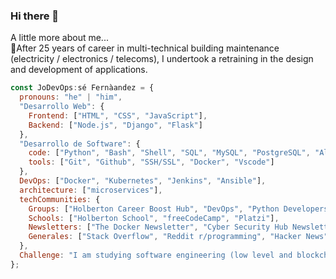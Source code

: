 ### Hi there 👋

A little more about me...  
🚀After 25 years of career in multi-technical building maintenance (electricity / electronics / telecoms), 
 I undertook a retraining in the design and development of applications.

```javascript
const JoDevOps:sé Fernàandez = {
  pronouns: "he" | "him",
  "Desarrollo Web": {
    Frontend: ["HTML", "CSS", "JavaScript"],
    Backend: ["Node.js", "Django", "Flask"]
  },
  "Desarrollo de Software": {
    code: ["Python", "Bash", "Shell", "SQL", "MySQL", "PostgreSQL", "Algorithms", "Linux", "C", "ASM"],
    tools: ["Git", "Github", "SSH/SSL", "Docker", "Vscode"]
  },
  DevOps: ["Docker", "Kubernetes", "Jenkins", "Ansible"],
  architecture: ["microservices"],
  techCommunities: {
    Groups: ["Holberton Career Boost Hub", "DevOps", "Python Developers", "IoT-Internet of Things"],
    Schools: ["Holberton School", "freeCodeCamp", "Platzi"],
    Newsletters: ["The Docker Newsletter", "Cyber Security Hub Newsletter"],
    Generales: ["Stack Overflow", "Reddit r/programming", "Hacker News"]
  },
  Challenge: "I am studying software engineering (low level and blockchain) at Holberton School in France"
};
```
